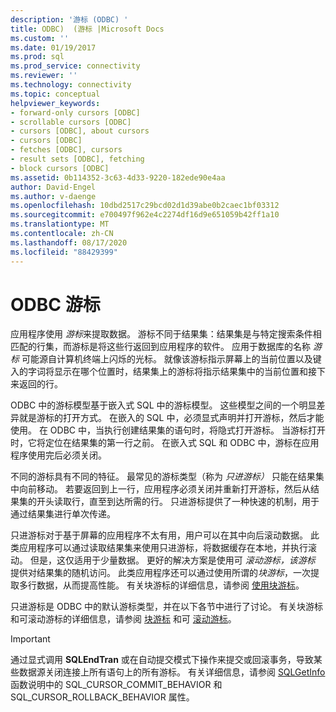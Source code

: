 ```yaml
---
description: '游标 (ODBC) '
title: ODBC)  (游标 |Microsoft Docs
ms.custom: ''
ms.date: 01/19/2017
ms.prod: sql
ms.prod_service: connectivity
ms.reviewer: ''
ms.technology: connectivity
ms.topic: conceptual
helpviewer_keywords:
- forward-only cursors [ODBC]
- scrollable cursors [ODBC]
- cursors [ODBC], about cursors
- cursors [ODBC]
- fetches [ODBC], cursors
- result sets [ODBC], fetching
- block cursors [ODBC]
ms.assetid: 0b114352-3c63-4d33-9220-182ede90e4aa
author: David-Engel
ms.author: v-daenge
ms.openlocfilehash: 10dbd2517c29bcd02d1d39abe0b2caec1bf03312
ms.sourcegitcommit: e700497f962e4c2274df16d9e651059b42ff1a10
ms.translationtype: MT
ms.contentlocale: zh-CN
ms.lasthandoff: 08/17/2020
ms.locfileid: "88429399"
---
```

# <a name="odbc-cursors"></a>ODBC 游标
应用程序使用 *游标*来提取数据。 游标不同于结果集：结果集是与特定搜索条件相匹配的行集，而游标是将这些行返回到应用程序的软件。 应用于数据库的名称 *游标* 可能源自计算机终端上闪烁的光标。 就像该游标指示屏幕上的当前位置以及键入的字词将显示在哪个位置时，结果集上的游标将指示结果集中的当前位置和接下来返回的行。  
  
 ODBC 中的游标模型基于嵌入式 SQL 中的游标模型。 这些模型之间的一个明显差异就是游标的打开方式。 在嵌入的 SQL 中，必须显式声明并打开游标，然后才能使用。 在 ODBC 中，当执行创建结果集的语句时，将隐式打开游标。 当游标打开时，它将定位在结果集的第一行之前。 在嵌入式 SQL 和 ODBC 中，游标在应用程序使用完后必须关闭。  
  
 不同的游标具有不同的特征。 最常见的游标类型（称为 *只进游标）* 只能在结果集中向前移动。 若要返回到上一行，应用程序必须关闭并重新打开游标，然后从结果集的开头读取行，直至到达所需的行。 只进游标提供了一种快速的机制，用于通过结果集进行单次传递。  
  
 只进游标对于基于屏幕的应用程序不太有用，用户可以在其中向后滚动数据。 此类应用程序可以通过读取结果集来使用只进游标，将数据缓存在本地，并执行滚动。 但是，这仅适用于少量数据。 更好的解决方案是使用可 *滚动游标，该游标* 提供对结果集的随机访问。 此类应用程序还可以通过使用所谓的*块游标*，一次提取多行数据，从而提高性能。 有关块游标的详细信息，请参阅 [使用块游标](../../../odbc/reference/develop-app/using-block-cursors.md)。  
  
 只进游标是 ODBC 中的默认游标类型，并在以下各节中进行了讨论。 有关块游标和可滚动游标的详细信息，请参阅 [块游标](../../../odbc/reference/develop-app/block-cursors.md) 和可 [滚动游标](../../../odbc/reference/develop-app/scrollable-cursors.md)。  
  
> [!IMPORTANT]  
>  通过显式调用 **SQLEndTran** 或在自动提交模式下操作来提交或回滚事务，导致某些数据源关闭连接上所有语句上的所有游标。 有关详细信息，请参阅 [SQLGetInfo](../../../odbc/reference/syntax/sqlgetinfo-function.md) 函数说明中的 SQL_CURSOR_COMMIT_BEHAVIOR 和 SQL_CURSOR_ROLLBACK_BEHAVIOR 属性。
